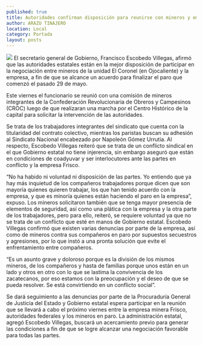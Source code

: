 ```yaml
---
published: true
title: Autoridades confirman disposición para reunirse con mineros y empresa Frisco
author: ARAZU TINAJERO
location: Local
category: Portada
layout: posts
---
```


![](http://i.imgur.com/ABvp0XSm.jpg)
El secretario general de Gobierno, Francisco Escobedo Villegas, afirmó que las autoridades estatales están en la mejor disposición de participar en la negociación entre mineros de la unidad El Coronel (en Ojocaliente) y la empresa, a fin de que se alcance un acuerdo para finalizar el paro que comenzó el pasado 29 de mayo.

Este viernes el funcionario se reunió con una comisión de mineros integrantes de la Confederación Revolucionaria de Obreros y Campesinos (CROC) luego de que realizaran una marcha por el Centro Histórico de la capital para solicitar la intervención de las autoridades. 

Se trata de los trabajadores integrantes del sindicato que cuenta con la titularidad del contrato colectivo, mientras los paristas buscan su adhesión al Sindicato Nacional encabezado por Napoleón Gómez Urrutia.
Al respecto, Escobedo Villegas reiteró que se trata de un conflicto sindical en el que Gobierno estatal no tiene injerencia, sin embargo aseguró que están en condiciones de coadyuvar y ser interlocutores ante las partes en conflicto y la empresa Frisco.

“No ha habido ni voluntad ni disposición de las partes. Yo entiendo que ya hay más inquietud de los compañeros trabajadores porque dicen que son mayoría quienes quieren trabajar, los que han tenido acuerdo con la empresa, y que es minoría quienes están haciendo el paro en la empresa”, expuso.
Los mineros solicitaron también que se tenga mayor presencia de elementos de seguridad, así como una plática con la empresa y la otra parte de los trabajadores, pero para ello, reiteró, se requiere voluntad ya que no se trata de un conflicto que esté en manos de Gobierno estatal.
Escobedo Villegas confirmó que existen varias denuncias por parte de la empresa, así como de mineros contra sus compañeros en paro por supuestos secuestros y agresiones, por lo que instó a una pronta solución que evite el enfrentamiento entre compañeros.

“Es un asunto grave y doloroso porque es la división de los mismos mineros, de los compañeros y hasta de familias porque unos están en un lado y otros en otro con lo que se lastima la convivencia de los zacatecanos, por eso estamos con la preocupación y el deseo de que se pueda resolver. Se está convirtiendo en un conflicto social”.

Se dará seguimiento a las denuncias por parte de la Procuraduría General de Justicia del Estado y Gobierno estatal espera participar en la reunión que se llevará a cabo el próximo viernes entre la empresa minera Frisco, autoridades federales y los mineros en paro.
La administración estatal, agregó Escobedo Villegas, buscará un acercamiento previo para generar las condiciones a fin de que se logre alcanzar una negociación favorable para todas las partes.
